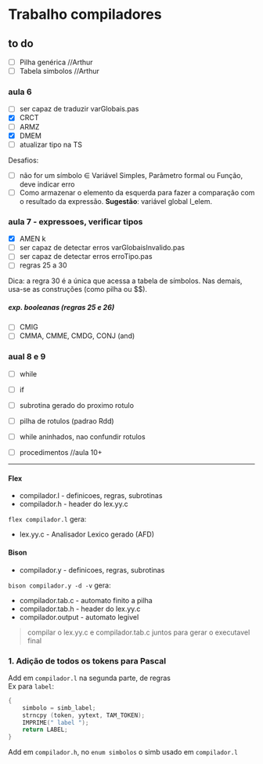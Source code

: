 # Trabalho compiladores

## to do
 - [ ] Pilha genérica       //Arthur
 - [ ] Tabela simbolos      //Arthur

### aula 6
- [ ] ser capaz de traduzir varGlobais.pas             
- [x] CRCT
- [ ] ARMZ
- [X] DMEM
- [ ] atualizar tipo na TS

Desafios:
- [ ] não for um símbolo ∈ Variável Simples, Parâmetro formal ou Função, deve indicar erro
- [ ] Como armazenar o elemento da esquerda para fazer a comparação com o resultado da expressão. **Sugestão**: variável global l_elem.
 
### aula 7 - expressoes, verificar tipos
- [X] AMEN k
- [ ] ser capaz de detectar erros varGlobaisInvalido.pas    
- [ ] ser capaz de detectar erros erroTipo.pas    
- [ ] regras 25 a 30

Dica: a regra 30 é a única que acessa a tabela de símbolos.
Nas demais, usa-se as construções (como pilha ou $$).
##### exp. booleanas (regras 25 e 26)
- [ ] CMIG
- [ ] CMMA, CMME, CMDG, CONJ (and)

### aual 8  e 9
 - [ ] while  
 - [ ] if
 - [ ] subrotina gerado do proximo rotulo
 - [ ] pilha de rotulos (padrao Rdd)

 - [ ] while aninhados, nao confundir rotulos


 - [ ] procedimentos //aula 10+

















_____








#### Flex
- compilador.l -  definicoes, regras, subrotinas
- compilador.h - header do lex.yy.c

`flex compilador.l` gera:
- lex.yy.c - Analisador Lexico gerado (AFD)  


#### Bison
- compilador.y - definicoes, regras, subrotinas

`bison compilador.y -d -v` gera: 
- compilador.tab.c - automato finito a pilha
- compilador.tab.h - header do lex.yy.c
- compilador.output - automato legivel

> compilar o lex.yy.c e compilador.tab.c juntos para gerar o executavel final

### 1. Adição de todos os tokens para Pascal

Add em `compilador.l` na segunda parte, de regras  
Ex para `label`:  
```c
{ 
    simbolo = simb_label;
    strncpy (token, yytext, TAM_TOKEN);
    IMPRIME(" label ");
    return LABEL;
}
```

Add em `compilador.h`, no `enum simbolos` o simb usado em `compilador.l`  